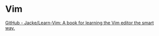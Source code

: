 # Vim

[GitHub - Jacke/Learn-Vim: A book for learning the Vim editor the smart way.](https://github.com/Jacke/Learn-Vim/tree/master)